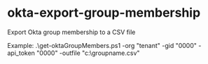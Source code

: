# okta-export-group-membership
Export Okta group membership to a CSV file  
  
Example: .\get-oktaGroupMembers.ps1 -org "tenant" -gid "0000" -api_token "0000" -outfile "c:\groupname.csv"
